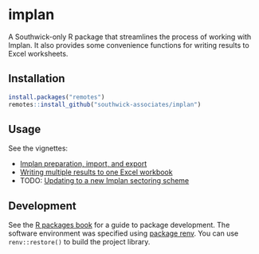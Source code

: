 
# implan

A Southwick-only R package that streamlines the process of working with Implan. It also provides some convenience functions for writing results to Excel worksheets.

## Installation

```r
install.packages("remotes")
remotes::install_github("southwick-associates/implan")
```

## Usage

See the vignettes:

- [Implan preparation, import, and export](github-vignettes/implan-transfer.md)
- [Writing multiple results to one Excel workbook](github-vignettes/write-excel.md)
- TODO: [Updating to a new Implan sectoring scheme](github-vignettes/sector-update.md)

## Development

See the [R packages book](http://r-pkgs.had.co.nz/) for a guide to package development. The software environment was specified using [package renv](https://rstudio.github.io/renv/index.html). You can use `renv::restore()` to build the project library.
